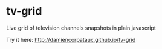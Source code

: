 tv-grid
=======

Live grid of television channels snapshots in plain javascript

Try it here: http://damiencorpataux.github.io/tv-grid
